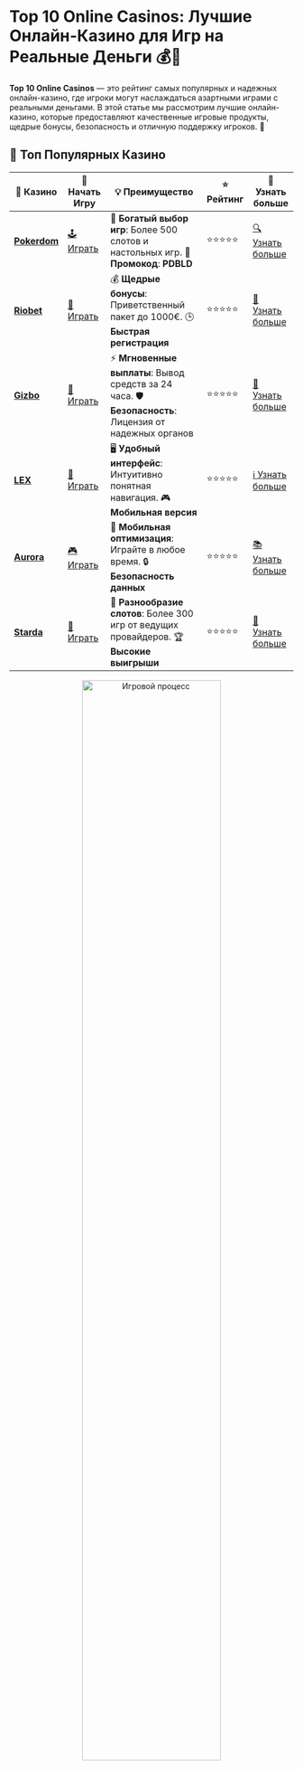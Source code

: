 # Top 10 Online Casinos: Лучшие Онлайн-Казино для Игр на Реальные Деньги 💰🎰

**Top 10 Online Casinos** — это рейтинг самых популярных и надежных онлайн-казино, где игроки могут наслаждаться азартными играми с реальными деньгами. В этой статье мы рассмотрим лучшие онлайн-казино, которые предоставляют качественные игровые продукты, щедрые бонусы, безопасность и отличную поддержку игроков. 🌟

## 🌟 Топ Популярных Казино

| 🎲 **Казино** | 🔗 **Начать Игру** | 💡 **Преимущество** | ⭐ **Рейтинг** | 🔗 **Узнать больше** |
|--------------|---------------------|---------------------|----------------|----------------------|
| [**Pokerdom**](https://brandplay.link/4k77v2yx) | [🕹️ Играть](https://brandplay.link/4k77v2yx) | 🎉 **Богатый выбор игр**: Более 500 слотов и настольных игр. 🎁 **Промокод**: **PDBLD** | ⭐⭐⭐⭐⭐ | [🔍 Узнать больше](https://brandplay.link/4k77v2yx) |
| [**Riobet**](https://brandplay.link/7xBLTPyj) | [🎰 Играть](https://brandplay.link/7xBLTPyj) | 💰 **Щедрые бонусы**: Приветственный пакет до 1000€. 🕒 **Быстрая регистрация** | ⭐⭐⭐⭐⭐ | [📖 Узнать больше](https://brandplay.link/7xBLTPyj) |
| [**Gizbo**](https://brandplay.link/bprXw4YV) | [🎲 Играть](https://brandplay.link/bprXw4YV) | ⚡ **Мгновенные выплаты**: Вывод средств за 24 часа. 🛡️ **Безопасность**: Лицензия от надежных органов | ⭐⭐⭐⭐⭐ | [📝 Узнать больше](https://brandplay.link/bprXw4YV) |
| [**LEX**](https://brandplay.link/zW4hdDFV) | [🤑 Играть](https://brandplay.link/zW4hdDFV) | 🖥️ **Удобный интерфейс**: Интуитивно понятная навигация. 🎮 **Мобильная версия** | ⭐⭐⭐⭐⭐ | [ℹ️ Узнать больше](https://brandplay.link/zW4hdDFV) |
| [**Aurora**](https://10trafic-stat2.com/click/668546556bcc6313411604bd/6766/13032/subaccount) | [🎮 Играть](https://10trafic-stat2.com/click/668546556bcc6313411604bd/6766/13032/subaccount) | 📱 **Мобильная оптимизация**: Играйте в любое время. 🔒 **Безопасность данных** | ⭐⭐⭐⭐⭐ | [📚 Узнать больше](https://10trafic-stat2.com/click/668546556bcc6313411604bd/6766/13032/subaccount) |
| [**Starda**](https://brandplay.link/fB7xwRFL) | [🎯 Играть](https://brandplay.link/fB7xwRFL) | 🎰 **Разнообразие слотов**: Более 300 игр от ведущих провайдеров. 🏆 **Высокие выигрыши** | ⭐⭐⭐⭐⭐ | [🔎 Узнать больше](https://brandplay.link/fB7xwRFL) |

<div align="center">
    <img src="https://i.pinimg.com/originals/1d/b3/25/1db325483acbe642c6d4e6fdd73a4988.gif" alt="Игровой процесс" width="70%">
</div>

## 💎 Лучшие Бонусы и Акции

| 🎲 **Казино** | 🔗 **Начать Игру** | 💡 **Преимущество** | ⭐ **Рейтинг** | 🔗 **Узнать больше** |
|--------------|---------------------|---------------------|----------------|----------------------|
| [**Kometa**](https://brandplay.link/8ZymQJV8) | [🎰 Играть](https://brandplay.link/8ZymQJV8) | 🎁 **Эксклюзивные бонусы**: Регулярные акции и промо. 🔄 **Программы лояльности** | ⭐⭐⭐⭐☆ | [🔍 Узнать больше](https://brandplay.link/8ZymQJV8) |
| [**R7**](https://brandplay.link/bMd3Yjsw) | [🕹️ Играть](https://brandplay.link/bMd3Yjsw) | 🕒 **Круглосуточная поддержка**: Всегда на связи. 💸 **Высокие лимиты** | ⭐⭐⭐⭐☆ | [📖 Узнать больше](https://brandplay.link/bMd3Yjsw) |
| [**7K**](https://brandplay.link/BvQyFShp) | [🎲 Играть](https://brandplay.link/BvQyFShp) | 🌟 **Эксклюзивные бонусы**: Только для VIP игроков. 🎉 **Сезонные акции** | ⭐⭐⭐⭐☆ | [📝 Узнать больше](https://brandplay.link/BvQyFShp) |
| [**Kent**](https://brandplay.link/Fv2WP3js) | [🤑 Играть](https://brandplay.link/Fv2WP3js) | 📈 **Высокий RTP**: Более 98%. 💼 **Профессиональная поддержка** | ⭐⭐⭐⭐☆ | [ℹ️ Узнать больше](https://brandplay.link/Fv2WP3js) |
| [**1Xslots**](https://brandplay.link/hSB1khtr) | [🎮 Играть](https://brandplay.link/hSB1khtr) | 🎉 **Множество акций**: Еженедельные бонусы и турниры. 🛡️ **Безопасность** | ⭐⭐⭐⭐☆ | [📚 Узнать больше](https://brandplay.link/hSB1khtr) |
| [**Gama**](https://brandplay.link/j6NMKsDz) | [🎯 Играть](https://brandplay.link/j6NMKsDz) | 🔍 **Интуитивный интерфейс**: Легкость использования. 🏅 **Престижные турниры** | ⭐⭐⭐⭐☆ | [🔎 Узнать больше](https://brandplay.link/j6NMKsDz) |

<div align="center">
    <img src="https://i.pinimg.com/originals/1d/b3/25/1db325483acbe642c6d4e6fdd73a4988.gif" alt="Игровой процесс" width="70%">
</div>

## 🚀 Быстрые Выигрыши и Поддержка

| 🎲 **Казино** | 🔗 **Начать Игру** | 💡 **Преимущество** | ⭐ **Рейтинг** | 🔗 **Узнать больше** |
|--------------|---------------------|---------------------|----------------|----------------------|
| [**Onion**](https://brandplay.link/zBGRVpQ9) | [🎰 Играть](https://brandplay.link/zBGRVpQ9) | 🤑 **Низкие ставки**: Идеально для начинающих. 🔄 **Быстрые выводы** | ⭐⭐⭐⭐☆ | [🔍 Узнать больше](https://brandplay.link/zBGRVpQ9) |
| [**Чемпион**](https://temon-gter.cfd/go/lRq?p80412p304504pcc44t17455) | [🕹️ Играть](https://temon-gter.cfd/go/lRq?p80412p304504pcc44t17455) | 🏅 **Лояльная программа**: Награды за активность. 🎁 **Ежемесячные бонусы** | ⭐⭐⭐⭐☆ | [📖 Узнать больше](https://temon-gter.cfd/go/lRq?p80412p304504pcc44t17455) |
| [**Vavada**](https://vavadapartner.pro/?promo=ea5c9275-6854-4505-94fc-95ab18221945-linkb2) | [🎲 Играть](https://vavadapartner.pro/?promo=ea5c9275-6854-4505-94fc-95ab18221945-linkb2) | 🚀 **Быстрая регистрация**: Начните играть мгновенно. 🔐 **Безопасные транзакции** | ⭐⭐⭐⭐☆ | [📝 Узнать больше](https://vavadapartner.pro/?promo=ea5c9275-6854-4505-94fc-95ab18221945-linkb2) |
| [**Friends**](https://gofriends.kim/linkb2) | [🤑 Играть](https://gofriends.kim/linkb2) | 🤝 **Социальные игры**: Играйте с друзьями. 🌐 **Мультиплатформенность** | ⭐⭐⭐⭐☆ | [ℹ️ Узнать больше](https://gofriends.kim/linkb2) |
| [**1WIN**](https://brandplay.link/smXVpBbG) | [🎮 Играть](https://brandplay.link/smXVpBbG) | 🏆 **Спортивные ставки**: Широкий выбор видов спорта. 💵 **Высокие коэффициенты** | ⭐⭐⭐⭐☆ | [📚 Узнать больше](https://brandplay.link/smXVpBbG) |
| [**Drip**](https://drp-ircp01.com/c07e6a3db) | [🎯 Играть](https://drp-ircp01.com/c07e6a3db) | 🌐 **Инновационные игры**: Новейшие игровые технологии. 🛡️ **Высокая безопасность** | ⭐⭐⭐⭐☆ | [🔎 Узнать больше](https://drp-ircp01.com/c07e6a3db) |
| [**JoyCasino**](https://rpc30.call2me.pro/?/ru/registration?apkpop=0&partner=p24970p3291217pc98f) | [🎰 Играть](https://rpc30.call2me.pro/?/ru/registration?apkpop=0&partner=p24970p3291217pc98f) | 🎁 **Приятные бонусы**: Ежедневные акции и подарки. 🕹️ **Разнообразие игр** | ⭐⭐⭐⭐☆ | [🔍 Узнать больше](https://rpc30.call2me.pro/?/ru/registration?apkpop=0&partner=p24970p3291217pc98f) |

<div align="center">
    <img src="https://i.pinimg.com/originals/1d/b3/25/1db325483acbe642c6d4e6fdd73a4988.gif" alt="Игровой процесс" width="70%">
</div>
---

✨ **Выбирайте лучшее казино для себя и наслаждайтесь игрой! Удачи!** ✨

## Что Такое Онлайн-Казино? 🧐

Онлайн-казино — это веб-сайты, на которых игроки могут играть в различные азартные игры, такие как игровые автоматы, рулетка, покер, блэкджек и другие, используя реальные деньги. Эти казино работают на платформе Интернета и предоставляют доступ к играм через браузер или мобильное приложение. Онлайн-казино предоставляет удобный способ игры, не выходя из дома, с возможностью играть на компьютере или мобильном устройстве.

## Как Выбрать Лучшее Онлайн-Казино? 🔍

Выбор онлайн-казино — это важное решение для каждого игрока. Вот несколько факторов, которые следует учитывать при выборе лучшего казино:

- **Лицензия и Регулирование**: Казино должно иметь лицензии от авторитетных органов, чтобы гарантировать честность и безопасность игры.
- **Игровое Меню**: Лучшие казино предлагают широкий выбор игр от ведущих провайдеров.
- **Бонусы и Промоакции**: Проверяйте бонусы, которые предлагаются новым игрокам, а также постоянные акции для лояльных пользователей.
- **Методы Оплаты**: Удобные и быстрые способы пополнения и вывода средств — это ключ к хорошему онлайн-казино.
- **Поддержка Клиентов**: Наличие квалифицированной службы поддержки, доступной круглосуточно, является обязательным.

## Top 10 Online Casinos: Лучшие Онлайн-Казино

### 1. **Royal Panda Casino 👑**

Royal Panda — одно из самых популярных онлайн-казино, которое предлагает игрокам огромное количество слотов и настольных игр. Это казино имеет отличную репутацию за безопасность и надежность, а также предлагает щедрые бонусы для новых игроков.

- **Преимущества**: Большое количество слотов, быстрые выплаты, 24/7 поддержка.
- **Бонусы**: Бонус за регистрацию, регулярные акции и турниры.

### 2. **LeoVegas Casino 🦁**

LeoVegas — это казино, которое известно своим высоким качеством обслуживания и инновационными функциями. Здесь предлагаются различные виды игр, включая слоты, рулетку, покер и другие.

- **Преимущества**: Превосходная мобильная версия, быстрые выплаты, разнообразие игр.
- **Бонусы**: Щедрые приветственные бонусы и акции.

### 3. **Betway Casino 🎯**

Betway — это известный бренд, который предоставляет своим игрокам не только азартные игры, но и спортивные ставки. Казино Betway привлекает игроков большим выбором слотов и настольных игр, а также стипендиальными бонусами.

- **Преимущества**: Большое количество спортивных ставок, надежность, отличная мобильная версия.
- **Бонусы**: Приветственный бонус и акции для постоянных игроков.

### 4. **888 Casino 🎉**

888 Casino — это одно из самых известных и уважаемых онлайн-казино в мире. Казино предлагает множество слотов, настольных игр, а также живые казино с реальными дилерами.

- **Преимущества**: Отличное качество видеотрансляций, широкий выбор игр, профессиональная поддержка.
- **Бонусы**: Уникальные бонусы для новых игроков и лояльных пользователей.

### 5. **Mr Green Casino 🌿**

Mr Green — это казино с отличной репутацией и инновационным подходом к играм. Казино также предлагает эксклюзивные бонусы для новых пользователей и щедрые промоакции.

- **Преимущества**: Инновационный дизайн, большой выбор игр, разнообразие платежных систем.
- **Бонусы**: Приветственные бонусы, программы лояльности.

### 6. **Casino.com 💎**

Casino.com предлагает игрокам широкий выбор игр, включая классические слоты, рулетку и блэкджек. Казино известно своими щедрыми бонусами и безопасностью.

- **Преимущества**: Простой и удобный интерфейс, надежность, быстрые выплаты.
- **Бонусы**: Приветственный бонус для новых игроков, постоянные акции.

### 7. **Casumo Casino 🏆**

Casumo — это популярное онлайн-казино с уникальной концепцией игрового процесса. Здесь можно найти не только слоты, но и настольные игры с реальными дилерами, а также большое количество турниров.

- **Преимущества**: Уникальная игровая концепция, высокие коэффициенты, много бонусов.
- **Бонусы**: Приветственные бонусы и постоянные акции.

### 8. **PlayAmo Casino 🎮**

PlayAmo — это онлайн-казино, которое привлекает игроков разнообразием игр и щедрыми бонусами. Казино известно своим удобным интерфейсом и возможностью играть на мобильных устройствах.

- **Преимущества**: Много игр, удобная мобильная версия, высокие бонусы.
- **Бонусы**: Бонусы за регистрацию, регулярные акции.

### 9. **Unibet Casino 🔥**

Unibet — это известный бренд в индустрии азартных игр. Казино предлагает огромный выбор игр от ведущих провайдеров и имеет отличную репутацию в сфере безопасности и честности.

- **Преимущества**: Высокий уровень безопасности, много способов пополнения и вывода средств.
- **Бонусы**: Приветственные бонусы, турниры и акции.

### 10. **Bovada Casino 💥**

Bovada — это онлайн-казино, которое активно привлекает игроков из разных стран благодаря отличному выбору игр и быстрым выплатам. Здесь можно наслаждаться как классическими играми, так и новыми слотами.

- **Преимущества**: Удобные способы пополнения, отличная поддержка, разнообразие игр.
- **Бонусы**: Регулярные бонусы и промоакции.

## Преимущества Игры в Онлайн-Казино 🎉

Играть в **онлайн-казино** имеет множество преимуществ:

### 1. Удобство и Доступность 📱

Онлайн-казино доступны 24/7, что позволяет играть в любое время и из любой точки мира. Вам не нужно выходить из дома — все игры доступны прямо на вашем компьютере или мобильном устройстве.

### 2. Широкий Выбор Игр 🎰

Онлайн-казино предлагают разнообразие игр, от классических слотов и рулетки до покера и блэкджека. Вы всегда найдете игру по своему вкусу.

### 3. Щедрые Бонусы 💸

Многие онлайн-казино предлагают щедрые бонусы для новичков, а также программы лояльности для постоянных игроков. Эти бонусы могут быть использованы для увеличения вашего банкролла и улучшения шансов на выигрыш.

### 4. Безопасность и Защищенность 🔒

Онлайн-казино заботятся о безопасности своих игроков, предлагая защищенные способы оплаты и соблюдая стандарты честности в играх. Лицензированные казино используют генераторы случайных чисел, чтобы гарантировать справедливость всех игр.

### 5. Бонусы и Промоакции 🎁

Новые и постоянные игроки могут получать бонусы, фриспины и участвовать в акциях, которые проводятся казино. Это увеличивает шансы на выигрыш и делает игру более увлекательной.

## Как Выбрать Лучшее Онлайн-Казино? 🎲

При выборе онлайн-казино обратите внимание на следующие критерии:

- **Лицензия**: Убедитесь, что казино имеет лицензию от авторитетного органа.
- **Ассортимент игр**: Оцените разнообразие игровых автоматов, настольных игр и рулетки.
- **Бонусы и промоакции**: Изучите предложения бонусов, фриспинов и других акций.
- **Способы оплаты**: Убедитесь, что казино предлагает удобные способы пополнения счета и вывода средств.
- **Служба поддержки**: Выбирайте казино с качественной службой поддержки, которая работает круглосуточно.

## Заключение

В нашем списке **Top 10 Online Casinos** вы найдете лучшие онлайн-казино для игры на реальные деньги, которые предлагают не только разнообразие игр, но и отличные бонусы и высокий уровень безопасности. Выбирайте надежные казино, наслаждайтесь азартными играми и получайте удовольствие от каждой ставки! 🎰💸
